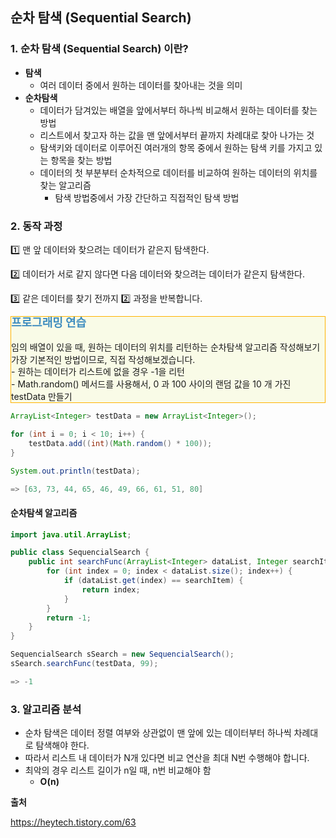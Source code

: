 ## 순차 탐색 (Sequential Search)
### 1. 순차 탐색 (Sequential Search) 이란?
* **탐색** 
  - 여러 데이터 중에서 원하는 데이터를 찾아내는 것을 의미
* **순차탐색**
  - 데이터가 담겨있는 배열을 앞에서부터 하나씩 비교해서 원하는 데이터를 찾는 방법
  - 리스트에서 찾고자 하는 값을 맨 앞에서부터 끝까지 차례대로 찾아 나가는 것
  - 탐색키와 데이터로 이루어진 여러개의 항목 중에서 원하는 탐색 키를 가지고 있는 항목을 찾는 방법
  - 데이터의 첫 부분부터 순차적으로 데이터를 비교하여 원하는 데이터의 위치를 찾는 알고리즘
    - 탐색 방법중에서 가장 간단하고 직접적인 탐색 방법



### 2. 동작 과정

1️⃣ 맨 앞 데이터와 찾으려는 데이터가 같은지 탐색한다.

2️⃣ 데이터가 서로 같지 않다면 다음 데이터와 찾으려는 데이터가 같은지 탐색한다.

3️⃣ 같은 데이터를 찾기 전까지 2️⃣ 과정을 반복합니다.





<div class="alert alert-block" style="border: 1px solid #FFB300;background-color:#F9FBE7;font-size:1em;line-height:1.4em">
<font size="4em" style="font-weight:bold;color:#3f8dbf;">프로그래밍 연습</font><br><br>
임의 배열이 있을 때, 원하는 데이터의 위치를 리턴하는 순차탐색 알고리즘 작성해보기<br>
가장 기본적인 방법이므로, 직접 작성해보겠습니다. <br>
- 원하는 데이터가 리스트에 없을 경우 -1을 리턴 <br>
- Math.random() 메서드를 사용해서, 0 과 100 사이의 랜덤 값을 10 개 가진 testData 만들기
</div>



````java
ArrayList<Integer> testData = new ArrayList<Integer>();

for (int i = 0; i < 10; i++) {
    testData.add((int)(Math.random() * 100));
}
````

````java
System.out.println(testData);

=> [63, 73, 44, 65, 46, 49, 66, 61, 51, 80]
````



#### 순차탐색 알고리즘

````java
import java.util.ArrayList;

public class SequencialSearch {
    public int searchFunc(ArrayList<Integer> dataList, Integer searchItem) {
        for (int index = 0; index < dataList.size(); index++) {
            if (dataList.get(index) == searchItem) {
                return index;
            }
        }
        return -1;
    }
}
````

````java
SequencialSearch sSearch = new SequencialSearch();
sSearch.searchFunc(testData, 99);

=> -1
````



### 3. 알고리즘 분석
* 순차 탐색은 데이터 정렬 여부와 상관없이 맨 앞에 있는 데이터부터 하나씩 차례대로 탐색해야 한다.
* 따라서 리스트 내 데이터가 N개 있다면 비교 연산을 최대 N번 수행해야 합니다.
* 최악의 경우 리스트 길이가 n일 때, n번 비교해야 함
  - **O(n)**





**출처**

https://heytech.tistory.com/63